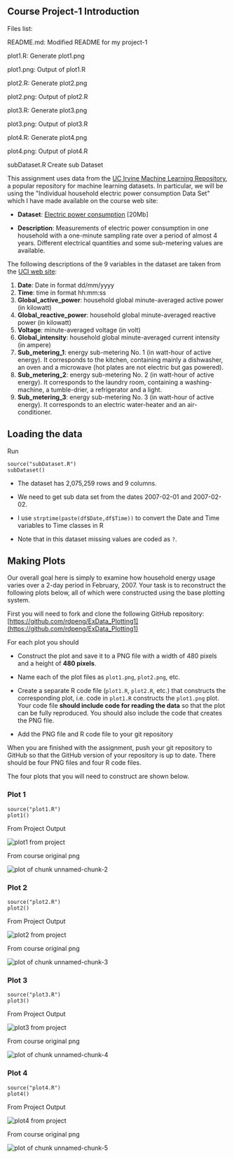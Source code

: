 ## Course Project-1 Introduction


Files list:

README.md:  Modified README for my project-1

plot1.R:	Generate plot1.png	

plot1.png:  Output of plot1.R	

plot2.R:	Generate plot2.png	

plot2.png:	Output of plot2.R	

plot3.R:	Generate plot3.png	

plot3.png:	Output of plot3.R	

plot4.R:	Generate plot4.png

plot4.png:	Output of plot4.R	

subDataset.R Create sub Dataset

This assignment uses data from
the <a href="http://archive.ics.uci.edu/ml/">UC Irvine Machine
Learning Repository</a>, a popular repository for machine learning
datasets. In particular, we will be using the "Individual household
electric power consumption Data Set" which I have made available on
the course web site:


* <b>Dataset</b>: <a href="https://d396qusza40orc.cloudfront.net/exdata%2Fdata%2Fhousehold_power_consumption.zip">Electric power consumption</a> [20Mb]

* <b>Description</b>: Measurements of electric power consumption in
one household with a one-minute sampling rate over a period of almost
4 years. Different electrical quantities and some sub-metering values
are available.


The following descriptions of the 9 variables in the dataset are taken
from
the <a href="https://archive.ics.uci.edu/ml/datasets/Individual+household+electric+power+consumption">UCI
web site</a>:

<ol>
<li><b>Date</b>: Date in format dd/mm/yyyy </li>
<li><b>Time</b>: time in format hh:mm:ss </li>
<li><b>Global_active_power</b>: household global minute-averaged active power (in kilowatt) </li>
<li><b>Global_reactive_power</b>: household global minute-averaged reactive power (in kilowatt) </li>
<li><b>Voltage</b>: minute-averaged voltage (in volt) </li>
<li><b>Global_intensity</b>: household global minute-averaged current intensity (in ampere) </li>
<li><b>Sub_metering_1</b>: energy sub-metering No. 1 (in watt-hour of active energy). It corresponds to the kitchen, containing mainly a dishwasher, an oven and a microwave (hot plates are not electric but gas powered). </li>
<li><b>Sub_metering_2</b>: energy sub-metering No. 2 (in watt-hour of active energy). It corresponds to the laundry room, containing a washing-machine, a tumble-drier, a refrigerator and a light. </li>
<li><b>Sub_metering_3</b>: energy sub-metering No. 3 (in watt-hour of active energy). It corresponds to an electric water-heater and an air-conditioner.</li>
</ol>

## Loading the data
Run

    source("subDataset.R")
    subDataset()


* The dataset has 2,075,259 rows and 9 columns.

* We need to get sub data set from the dates 2007-02-01 and
2007-02-02. 

*  I use `strptime(paste(df$Date,df$Time))` to convert the Date and Time variables to Time classes in R 

* Note that in this dataset missing values are coded as `?`.


## Making Plots

Our overall goal here is simply to examine how household energy usage
varies over a 2-day period in February, 2007. Your task is to
reconstruct the following plots below, all of which were constructed
using the base plotting system.

First you will need to fork and clone the following GitHub repository:
[https://github.com/rdpeng/ExData_Plotting1](https://github.com/rdpeng/ExData_Plotting1)


For each plot you should

* Construct the plot and save it to a PNG file with a width of 480
pixels and a height of **480 pixels**.

* Name each of the plot files as `plot1.png`, `plot2.png`, etc.

* Create a separate R code file (`plot1.R`, `plot2.R`, etc.) that
constructs the corresponding plot, i.e. code in `plot1.R` constructs
the `plot1.png` plot. Your code file **should include code for reading
the data** so that the plot can be fully reproduced. You should also
include the code that creates the PNG file.

* Add the PNG file and R code file to your git repository

When you are finished with the assignment, push your git repository to
GitHub so that the GitHub version of your repository is up to
date. There should be four PNG files and four R code files.


The four plots that you will need to construct are shown below. 



### Plot 1

    source("plot1.R")
    plot1()
	
From Project Output

![plot1 from project](https://github.com/EricYangISISI/ExData_Plotting1/blob/master/plot1.png)
	
From course original png

![plot of chunk unnamed-chunk-2](figure/unnamed-chunk-2.png) 


### Plot 2

    source("plot2.R")
    plot2()

From Project Output

![plot2 from project](https://github.com/EricYangISISI/ExData_Plotting1/blob/master/plot2.png)

From course original png

![plot of chunk unnamed-chunk-3](figure/unnamed-chunk-3.png) 


### Plot 3

    source("plot3.R")
    plot3()

From Project Output

![plot3 from project](https://github.com/EricYangISISI/ExData_Plotting1/blob/master/plot3.png)

From course original png

![plot of chunk unnamed-chunk-4](figure/unnamed-chunk-4.png) 


### Plot 4

    source("plot4.R")
    plot4()

From Project Output

![plot4 from project](https://github.com/EricYangISISI/ExData_Plotting1/blob/master/plot4.png)

From course original png

![plot of chunk unnamed-chunk-5](figure/unnamed-chunk-5.png) 

